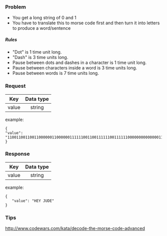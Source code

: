 [//]: # (# Challenge: Morse code)
### Problem
* You get a long string of 0 and 1
* You have to translate this to morse code first and then turn it into letters to produce a word/sentence

##### Rules
* "Dot" is 1 time unit long.
* "Dash" is 3 time units long.
* Pause between dots and dashes in a character is 1 time unit long.
* Pause between characters inside a word is 3 time units long.
* Pause between words is 7 time units long.

### Request

| Key           | Data type     | 
|:-------------:|:-------------:| 
| value     | string        | 
example:
```
{
"value": "1100110011001100000011000000111111001100111111001111110000000000000011001111110011111100111111000000110011001111110000001111110011001100000011",
}
```

### Response

| Key           | Data type     |
|:-------------:|:-------------:| 
| value     | string        | 
example:
```
{
   "value": "HEY JUDE"
}
```


### Tips
http://www.codewars.com/kata/decode-the-morse-code-advanced